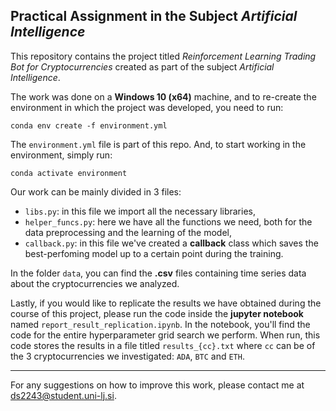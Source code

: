 ## Practical Assignment in the Subject *Artificial Intelligence*

This repository contains the project titled *Reinforcement Learning Trading Bot for Cryptocurrencies* created as part of
the subject *Artificial Intelligence*. 

The work was done on a **Windows 10 (x64)** machine, and to re-create the environment in which the project was developed, you need
to run:
```
conda env create -f environment.yml
```
The ``environment.yml`` file is part of this repo. And, to start working in the environment, simply run:
```
conda activate environment
```

Our work can be mainly divided in 3 files:
- ``libs.py``: in this file we import all the necessary libraries,
- ``helper_funcs.py``: here we have all the functions we need, both for the data preprocessing and the learning of the model,
- ``callback.py``: in this file we've created a **callback** class which saves the best-perfoming model up to a certain
point during the training.

In the folder ``data``, you can find the **.csv** files containing time series data about the cryptocurrencies we 
analyzed.

Lastly, if you would like to replicate the results we have obtained during the course of this project, please run the
code inside the **jupyter notebook** named ``report_result_replication.ipynb``. In the notebook, you'll find the code
for the entire hyperparameter grid search we perform. When run, this code stores the results in a file titled 
``results_{cc}.txt`` where ``cc`` can be of the 3 cryptocurrencies we investigated: ``ADA``, ``BTC`` and ``ETH``.

--------

For any suggestions on how to improve this work, please contact me at 
[ds2243@student.uni-lj.si](https://gmail.google.com/inbox/).

